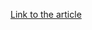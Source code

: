[Link to the article](https://blog.lumen.com/zuorat-hijacks-soho-routers-to-silently-stalk-networks/)
